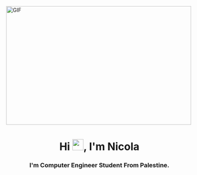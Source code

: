 <img align="center" alt="GIF" src="https://i.imgur.com/wr5oHiN.gif" width="500" height="320" />

<h1 align="center">Hi <img src="https://raw.githubusercontent.com/MartinHeinz/MartinHeinz/master/wave.gif" width="30px">, I'm Nicola</h1>
<h3 align="center">I'm Computer Engineer Student From Palestine.</h3>
